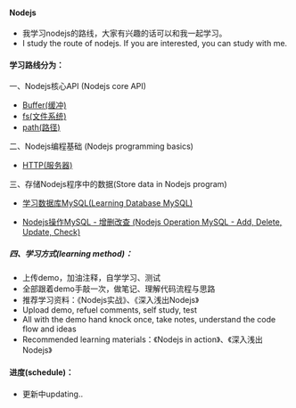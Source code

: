 #### Nodejs

- 我学习nodejs的路线，大家有兴趣的话可以和我一起学习。
- I study the route of nodejs. If you are interested, you can study with me.

#### 学习路线分为：

一、Nodejs核心API (Nodejs core API)
 - [Buffer(缓冲)](https://github.com/liangfengbo/nodejs/tree/master/nodejs-api/buffer)
 - [fs(文件系统)](https://github.com/liangfengbo/nodejs/tree/master/nodejs-api/fs)
 - [path(路径)](https://github.com/liangfengbo/nodejs/tree/master/nodejs-api/path)
 
二、Nodejs编程基础 (Nodejs programming basics)
 - [HTTP(服务器)](https://github.com/liangfengbo/nodejs/tree/master/nodejs-api/http)

三、存储Nodejs程序中的数据(Store data in Nodejs program)
 - [学习数据库MySQL(Learning Database MySQL)](https://github.com/liangfengbo/frontend/issues/20)
 
 - [ Nodejs操作MySQL - 增删改查 (Nodejs Operation MySQL - Add, Delete, Update, Check) ](https://github.com/liangfengbo/nodejs/tree/master/nodejs-mysql)


##### 四、学习方式(learning method)：

- 上传demo，加油注释，自学学习、测试
- 全部跟着demo手敲一次，做笔记、理解代码流程与思路
- 推荐学习资料：《Nodejs实战》、《深入浅出Nodejs》
- Upload demo, refuel comments, self study, test
- All with the demo hand knock once, take notes, understand the code flow and ideas
- Recommended learning materials：《Nodejs in action》、《深入浅出Nodejs》


#### 进度(schedule)：
 - 更新中updating..
